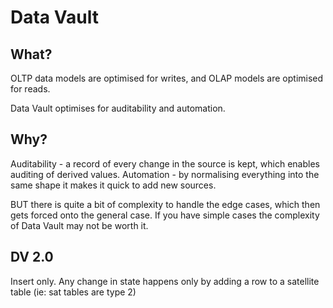 # Data Vault

## What?

OLTP data models are optimised for writes, and OLAP models are optimised for reads.

Data Vault optimises for auditability and automation.

## Why?

Auditability - a record of every change in the source is kept, which enables auditing of derived values.
Automation - by normalising everything into the same shape it makes it quick to add new sources.

BUT there is quite a bit of complexity to handle the edge cases, which then gets forced onto the general case. If you have simple cases the complexity of Data Vault may not be worth it.

## DV 2.0

Insert only. Any change in state happens only by adding a row to a satellite table (ie: sat tables are type 2)
